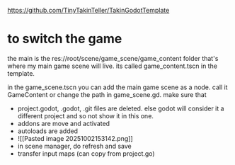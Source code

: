 
https://github.com/TinyTakinTeller/TakinGodotTemplate


# to switch the game
the main is the res://root/scene/game_scene/game_content folder
that's where my main game scene will live. its called game_content.tscn in the template. 

in the game_scene.tscn you can add the main game scene as a node. call it GameContent or change the path in game_scene.gd.
make sure that
- project.godot, .godot, .git files are deleted. else godot will consider it a different project and so not show it in this one. 
- addons are move and activated
- autoloads are added
- ![[Pasted image 20251002153142.png]]
- in scene manager, do refresh and save
- transfer input maps (can copy from project.go)